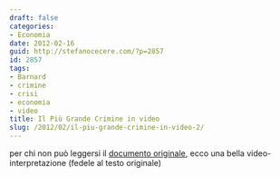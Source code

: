 ```yaml
---
draft: false
categories:
- Economia
date: 2012-02-16
guid: http://stefanocecere.com/?p=2857
id: 2857
tags:
- Barnard
- crimine
- crisi
- economia
- video
title: Il Più Grande Crimine in video
slug: /2012/02/il-piu-grande-crimine-in-video-2/
---
```


per chi non può leggersi il [documento originale](http://paolobarnard.info/docs/ilpiugrandecrimine2011.pdf), ecco una bella video-interpretazione (fedele al testo originale)